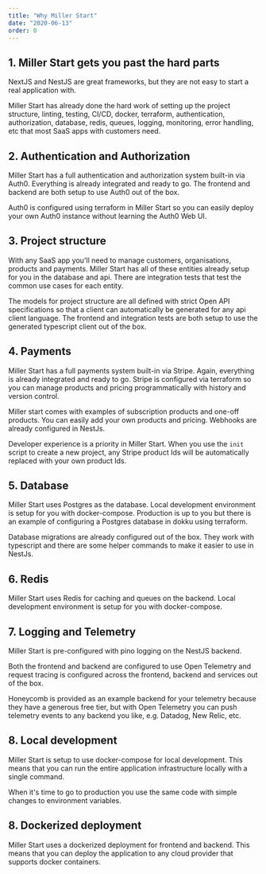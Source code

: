 ```yaml
---
title: "Why Miller Start"
date: "2020-06-13"
order: 0
---
```


## 1. Miller Start gets you past the hard parts

NextJS and NestJS are great frameworks, but they are not easy to start a real application with.

Miller Start has already done the hard work of setting up the project structure, linting, testing, CI/CD, docker, terraform, authentication, authorization, database, redis, queues, logging, monitoring, error handling, etc that most SaaS apps with customers need.

## 2. Authentication and Authorization

Miller Start has a full authentication and authorization system built-in via Auth0. Everything is already integrated and ready to go. The frontend and backend are both setup to use Auth0 out of the box.

Auth0 is configured using terraform in Miller Start so you can easily deploy your own Auth0 instance without learning the Auth0 Web UI.

## 3. Project structure

With any SaaS app you'll need to manage customers, organisations, products and payments. Miller Start has all of these entities already setup for you in the database and api. There are integration tests that test the common use cases for each entity.

The models for project structure are all defined with strict Open API specifications so that a client can automatically be generated for any api client language. The frontend and integration tests are both setup to use the generated typescript client out of the box.

## 4. Payments

Miller Start has a full payments system built-in via Stripe. Again, everything is already integrated and ready to go. Stripe is configured via terraform so you can manage products and pricing programmatically with history and version control.

Miller start comes with examples of subscription products and one-off products. You can easily add your own products and pricing. Webhooks are already configured in NestJs.

Developer experience is a priority in Miller Start. When you use the `init` script to create a new project, any Stripe product Ids will be automatically replaced with your own product Ids.

## 5. Database

Miller Start uses Postgres as the database. Local development environment is setup for you with docker-compose. Production is up to you but there is an example of configuring a Postgres database in dokku using terraform.

Database migrations are already configured out of the box. They work with typescript and there are some helper commands to make it easier to use in NestJs.

## 6. Redis

Miller Start uses Redis for caching and queues on the backend. Local development environment is setup for you with docker-compose.

## 7. Logging and Telemetry

Miller Start is pre-configured with pino logging on the NestJS backend.

Both the frontend and backend are configured to use Open Telemetry and request tracing is configured across the frontend, backend and services out of the box.

Honeycomb is provided as an example backend for your telemetry because they have a generous free tier, but with Open Telemetry you can push telemetry events to any backend you like, e.g. Datadog, New Relic, etc.

## 8. Local development

Miller Start is setup to use docker-compose for local development. This means that you can run the entire application infrastructure locally with a single command.

When it's time to go to production you use the same code with simple changes to environment variables.

## 8. Dockerized deployment

Miller Start uses a dockerized deployment for frontend and backend. This means that you can deploy the application to any cloud provider that supports docker containers.
